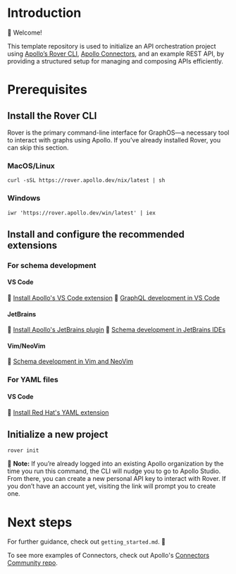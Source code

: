 # Introduction 

👋 Welcome!

This template repository is used to initialize an API orchestration project using [Apollo’s Rover CLI](https://www.apollographql.com/docs/rover), [Apollo Connectors](https://www.apollographql.com/docs/graphos/schema-design/connectors), and an example REST API, by providing a structured setup for managing and composing APIs efficiently.

# Prerequisites

## Install the Rover CLI
Rover is the primary command-line interface for GraphOS—a necessary tool to interact with graphs using Apollo. If you’ve already installed Rover, you can skip this section.

### MacOS/Linux
```
curl -sSL https://rover.apollo.dev/nix/latest | sh
```

### Windows
```
iwr 'https://rover.apollo.dev/win/latest' | iex
```

## Install and configure the recommended extensions

### For schema development

#### VS Code
🔗 [Install Apollo's VS Code extension](https://marketplace.visualstudio.com/items?itemName=apollographql.vscode-apollo)
🔗 [GraphQL development in VS Code](https://www.apollographql.com/docs/graphos/schema-design/ide-support/vs-code)

#### JetBrains
🔗 [Install Apollo's JetBrains plugin](https://plugins.jetbrains.com/plugin/20645-apollo-graphql)
🔗 [Schema development in JetBrains IDEs](https://www.apollographql.com/docs/graphos/schema-design/ide-support/jetbrains)

#### Vim/NeoVim
🔗 [Schema development in Vim and NeoVim](https://www.apollographql.com/docs/graphos/schema-design/ide-support/vim)

### For YAML files

#### VS Code
🔗 [Install Red Hat's YAML extension](https://marketplace.visualstudio.com/items?itemName=redhat.vscode-yaml)

## Initialize a new project
```
rover init
```

📓 **Note:** If you’re already logged into an existing Apollo organization by the time you run this command, the CLI will nudge you to go to Apollo Studio. From there, you can create a new personal API key to interact with Rover. If you don’t have an account yet, visiting the link will prompt you to create one.

# Next steps
For further guidance, check out `getting_started.md`. 🚀

To see more examples of Connectors, check out Apollo's [Connectors Community repo](https://github.com/apollographql/connectors-community).